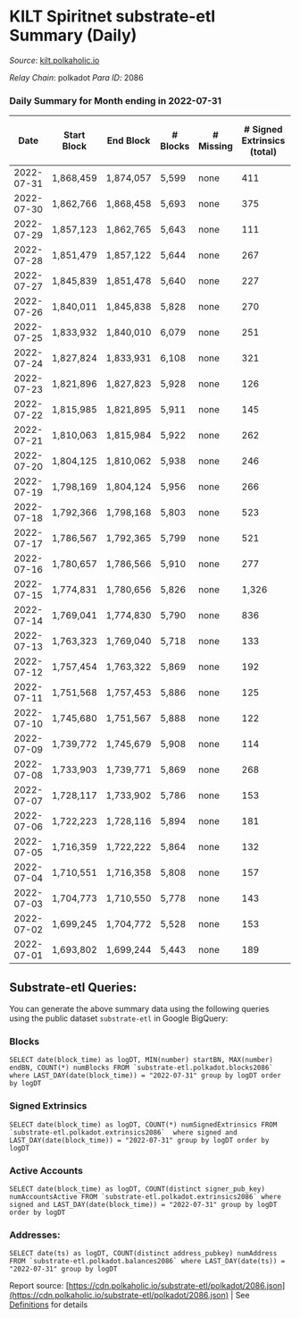 # KILT Spiritnet substrate-etl Summary (Daily)

_Source_: [kilt.polkaholic.io](https://kilt.polkaholic.io)

*Relay Chain*: polkadot
*Para ID*: 2086



### Daily Summary for Month ending in 2022-07-31


| Date | Start Block | End Block | # Blocks | # Missing | # Signed Extrinsics (total) | # Active Accounts | # Addresses with Balances | # Events | # Transfers | # XCM Transfers In | # XCM Transfers Out |
| ---- | ----------- | --------- | -------- | --------- | --------------------------- | ----------------- | ------------------------- | -------- | ----------- | ------------------ | ------------------- |
| 2022-07-31 | 1,868,459 | 1,874,057 | 5,599 | none  | 411 | 168 | 16,097 | 428,044 | 138 ($35,680.34) |   |   |
| 2022-07-30 | 1,862,766 | 1,868,458 | 5,693 | none  | 375 | 161 | 16,004 | 434,065 | 121 ($70,355.01) |   |   |
| 2022-07-29 | 1,857,123 | 1,862,765 | 5,643 | none  | 111 | 74 | 15,914 | 427,669 | 46 ($47,396.58) |   |   |
| 2022-07-28 | 1,851,479 | 1,857,122 | 5,644 | none  | 267 | 105 | 15,908 | 430,620 | 109 ($82,216.32) |   |   |
| 2022-07-27 | 1,845,839 | 1,851,478 | 5,640 | none  | 227 | 102 | 15,866 | 430,148 | 78 ($45,625.29) |   |   |
| 2022-07-26 | 1,840,011 | 1,845,838 | 5,828 | none  | 270 | 116 | 15,824 | 444,999 | 80 ($31,744.90) |   |   |
| 2022-07-25 | 1,833,932 | 1,840,010 | 6,079 | none  | 251 | 102 | 15,781 | 464,055 | 84 ($121,334.72) |   |   |
| 2022-07-24 | 1,827,824 | 1,833,931 | 6,108 | none  | 321 | 123 | 15,757 | 466,737 | 107 ($41,070.79) |   |   |
| 2022-07-23 | 1,821,896 | 1,827,823 | 5,928 | none  | 126 | 67 | 15,695 | 451,339 | 55 ($27,662.34) |   |   |
| 2022-07-22 | 1,815,985 | 1,821,895 | 5,911 | none  | 145 | 91 | 15,684 | 449,999 | 83 ($156,455.46) |   |   |
| 2022-07-21 | 1,810,063 | 1,815,984 | 5,922 | none  | 262 | 95 | 15,673 | 452,205 | 70 ($262,004.22) |   |   |
| 2022-07-20 | 1,804,125 | 1,810,062 | 5,938 | none  | 246 | 95 | 15,637 | 452,821 | 95 ($104,044.61) |   |   |
| 2022-07-19 | 1,798,169 | 1,804,124 | 5,956 | none  | 266 | 101 | 15,617 | 454,600 | 78 ($142,073.62) |   |   |
| 2022-07-18 | 1,792,366 | 1,798,168 | 5,803 | none  | 523 | 184 | 15,595 | 444,901 | 215 ($223,964.20) |   |   |
| 2022-07-17 | 1,786,567 | 1,792,365 | 5,799 | none  | 521 | 131 | 15,548 | 445,238 | 146 ($86,163.37) |   |   |
| 2022-07-16 | 1,780,657 | 1,786,566 | 5,910 | none  | 277 | 100 | 15,483 | 451,182 | 107 ($741,055.55) |   |   |
| 2022-07-15 | 1,774,831 | 1,780,656 | 5,826 | none  | 1,326 | 112 | 15,460 | 452,193 | 106 ($199,503.92) |   |   |
| 2022-07-14 | 1,769,041 | 1,774,830 | 5,790 | none  | 836 | 116 | 15,436 | 445,970 | 91 ($74,748.29) |   |   |
| 2022-07-13 | 1,763,323 | 1,769,040 | 5,718 | none  | 133 | 69 | 15,425 | 435,337 | 68 ($127,803.83) |   |   |
| 2022-07-12 | 1,757,454 | 1,763,322 | 5,869 | none  | 192 | 97 | 15,413 | 447,435 | 108 ($446,209.96) |   |   |
| 2022-07-11 | 1,751,568 | 1,757,453 | 5,886 | none  | 125 | 70 | 15,404 | 448,289 | 69 ($187,716.38) |   |   |
| 2022-07-10 | 1,745,680 | 1,751,567 | 5,888 | none  | 122 | 75 | 15,393 | 448,412 | 70 ($196,582.37) |   |   |
| 2022-07-09 | 1,739,772 | 1,745,679 | 5,908 | none  | 114 | 65 | 15,390 | 449,847 | 66 ($130,231.49) |   |   |
| 2022-07-08 | 1,733,903 | 1,739,771 | 5,869 | none  | 268 | 110 | 15,382 | 447,358 | 193 ($1,648,000.67) |   |   |
| 2022-07-07 | 1,728,117 | 1,733,902 | 5,786 | none  | 153 | 82 | 15,340 | 440,708 | 72 ($466,386.94) |   |   |
| 2022-07-06 | 1,722,223 | 1,728,116 | 5,894 | none  | 181 | 87 | 15,331 | 449,148 | 74 ($1,145,974.37) |   |   |
| 2022-07-05 | 1,716,359 | 1,722,222 | 5,864 | none  | 132 | 73 | 15,315 | 446,000 | 78 ($263,794.02) |   |   |
| 2022-07-04 | 1,710,551 | 1,716,358 | 5,808 | none  | 157 | 86 | 15,304 | 441,583 | 59 ($227,496.02) |   |   |
| 2022-07-03 | 1,704,773 | 1,710,550 | 5,778 | none  | 143 | 91 | 15,293 | 437,284 | 57 ($17,261.90) |   |   |
| 2022-07-02 | 1,699,245 | 1,704,772 | 5,528 | none  | 153 | 74 | 15,276 | 418,188 | 99 ($285,538.04) |   |   |
| 2022-07-01 | 1,693,802 | 1,699,244 | 5,443 | none  | 189 | 85 | 15,254 | 411,661 | 109 ($129,861.57) |   |   |

## Substrate-etl Queries:
You can generate the above summary data using the following queries using the public dataset `substrate-etl` in Google BigQuery:


### Blocks
```
SELECT date(block_time) as logDT, MIN(number) startBN, MAX(number) endBN, COUNT(*) numBlocks FROM `substrate-etl.polkadot.blocks2086`  where LAST_DAY(date(block_time)) = "2022-07-31" group by logDT order by logDT
```


### Signed Extrinsics
```
SELECT date(block_time) as logDT, COUNT(*) numSignedExtrinsics FROM `substrate-etl.polkadot.extrinsics2086`  where signed and LAST_DAY(date(block_time)) = "2022-07-31" group by logDT order by logDT
```


### Active Accounts
```
SELECT date(block_time) as logDT, COUNT(distinct signer_pub_key) numAccountsActive FROM `substrate-etl.polkadot.extrinsics2086` where signed and LAST_DAY(date(block_time)) = "2022-07-31" group by logDT order by logDT
```


### Addresses:
```
SELECT date(ts) as logDT, COUNT(distinct address_pubkey) numAddress FROM `substrate-etl.polkadot.balances2086` where LAST_DAY(date(ts)) = "2022-07-31" group by logDT
```



Report source: [https://cdn.polkaholic.io/substrate-etl/polkadot/2086.json](https://cdn.polkaholic.io/substrate-etl/polkadot/2086.json) | See [Definitions](/DEFINITIONS.md) for details
